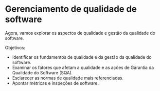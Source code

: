 # Gerenciamento de qualidade de software

Agora, vamos explorar os aspectos de qualidade e gestão da qualidade do software.

Objetivos:

* Identificar os fundamentos de qualidade e da gestão da qualidade do software.
* Examinar os fatores que afetam a qualidade e as ações de Garantia da Qualidade do Software (SQA).
* Esclarecer as normas de qualidade mais referenciadas.
* Apontar métricas e inspeções de software.
